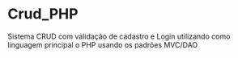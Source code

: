 # Crud_PHP
Sistema CRUD com validação de cadastro e Login utilizando como linguagem principal o PHP usando os padrões MVC/DAO

